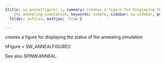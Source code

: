 ```yaml
---
{title: sw_annealfigure( ), summary: creates a figure for displaying the status of
    the annealing simulation, keywords: sample, sidebar: sw_sidebar, permalink: sw_annealfigure.html,
  folder: swfiles, mathjax: 'true'}

---
```

creates a figure for displaying the status of the annealing simulation
 
hFigure = SW_ANNEALFIGURE()
 
See also SPINW.ANNEAL.
 
